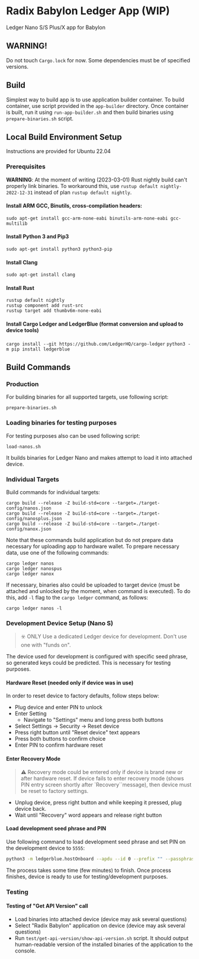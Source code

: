 # Radix Babylon Ledger App (WIP)

Ledger Nano S/S Plus/X app for Babylon

## WARNING!

Do not touch `Cargo.lock` for now. Some dependencies must be of specified versions.

## Build

Simplest way to build app is to use application builder container. To build container, use script provided
in the `app-builder` directory. Once container is built, run it using `run-app-builder.sh` and then build
binaries using `prepare-binaries.sh` script.

## Local Build Environment Setup

Instructions are provided for Ubuntu 22.04

### Prerequisites

__WARNING__: At the moment of writing (2023-03-01) Rust nightly build can't properly link binaries. To workaround this,
use `rustup default nightly-2022-12-31` instead of plan `rustup default nightly`.

#### Install ARM GCC, Binutils, cross-compilation headers:

```
sudo apt-get install gcc-arm-none-eabi binutils-arm-none-eabi gcc-multilib
```

#### Install Python 3 and Pip3

```
sudo apt-get install python3 python3-pip
```

#### Install Clang

```
sudo apt-get install clang
```

#### Install Rust

```curl --proto '=https' --tlsv1.2 -sSf https://sh.rustup.rs | sh
rustup default nightly
rustup component add rust-src
rustup target add thumbv6m-none-eabi
```

#### Install Cargo Ledger and LedgerBlue (format conversion and upload to device tools)

`cargo install --git https://github.com/LedgerHQ/cargo-ledger`
`python3 -m pip install ledgerblue`

## Build Commands

### Production

For building binaries for all supported targets, use following script:

```
prepare-binaries.sh
```

### Loading binaries for testing purposes

For testing purposes also can be used following script:

```
load-nanos.sh
```

It builds binaries for Ledger Nano and makes attempt to load it into attached device.

### Individual Targets

Build commands for individual targets:

```
cargo build --release -Z build-std=core --target=./target-config/nanos.json
cargo build --release -Z build-std=core --target=./target-config/nanosplus.json
cargo build --release -Z build-std=core --target=./target-config/nanox.json
```

Note that these commands build application but do not prepare data necessary for uploading app to hardware wallet.
To prepare necessary data, use one of the following commands:

```
cargo ledger nanos
cargo ledger nanospus
cargo ledger nanox
```

If necessary, binaries also could be uploaded to target device (must be attached and unlocked by the moment, when
command is executed).
To do this, add `-l` flag to the `cargo ledger` command, as follows:

```
cargo ledger nanos -l
```

### Development Device Setup (Nano S)

> ☣️ ONLY Use a dedicated Ledger device for development. Don't use one with "funds on".

The device used for development is configured with specific seed phrase, so generated keys could be predicted.
This is necessary for testing purposes.

#### Hardware Reset (needed only if device was in use)

In order to reset device to factory defaults, follow steps below:

- Plug device and enter PIN to unlock
- Enter Setting
    - Navigate to "Settings" menu and long press both buttons
- Select Settings -> Security -> Reset device
- Press right button until "Reset device" text appears
- Press both buttons to confirm choice
- Enter PIN to confirm hardware reset

#### Enter Recovery Mode

> ⚠️ Recovery mode could be entered only if device is brand new or after hardware reset. If device fails to enter
> recovery mode (shows PIN entry screen shortly after `Recovery``message), then device must be reset to factory settings.️

- Unplug device, press right button and while keeping it pressed, plug device back.
- Wait until "Recovery" word appears and release right button

#### Load development seed phrase and PIN

Use following command to load development seed phrase and set PIN on the development device to `5555`:

```sh
python3 -m ledgerblue.hostOnboard --apdu --id 0 --prefix "" --passphrase "" --pin 5555 --words "equip will roof matter pink blind book anxiety banner elbow sun young"
```

The process takes some time (few minutes) to finish. Once process finishes, device is ready to use for testing/development purposes.

### Testing

#### Testing of "Get API Version" call

- Load binaries into attached device (device may ask several questions)
- Select "Radix Babylon" application on device (device may ask several questions)
- Run `test/get-api-version/show-api-version.sh` script. It should output human-readable version of the installed
  binaries of the application to the console.
